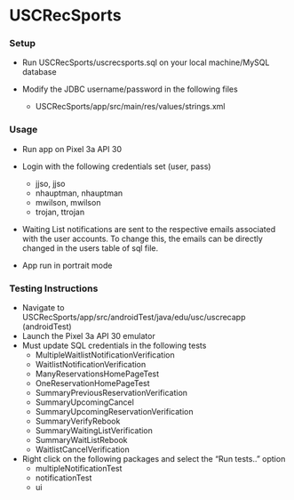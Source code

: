 # USCRecSports

### Setup

* Run USCRecSports/uscrecsports.sql on your local machine/MySQL database

* Modify the JDBC username/password in the following files
    - USCRecSports/app/src/main/res/values/strings.xml

### Usage

* Run app on Pixel 3a API 30

* Login with the following credentials set (user, pass)
    - jjso, jjso
    - nhauptman, nhauptman
    - mwilson, mwilson
    - trojan, ttrojan

* Waiting List notifications are sent to the respective emails associated with the user accounts. To change this, the emails can be directly changed in the users table of sql file.

* App run in portrait mode


### Testing Instructions

* Navigate to USCRecSports/app/src/androidTest/java/edu/usc/uscrecapp (androidTest)
* Launch the Pixel 3a API 30 emulator
* Must update SQL credentials in the following tests
    - MultipleWaitlistNotificationVerification
    - WaitlistNotificationVerification
    - ManyReservationsHomePageTest
    - OneReservationHomePageTest
    - SummaryPreviousReservationVerification
    - SummaryUpcomingCancel
    - SummaryUpcomingReservationVerification
    - SummaryVerifyRebook
    - SummaryWaitingListVerification
    - SummaryWaitListRebook
    - WaitlistCancelVerification
* Right click on the following packages and select the “Run tests..” option
    - multipleNotificationTest
    - notificationTest
    - ui



